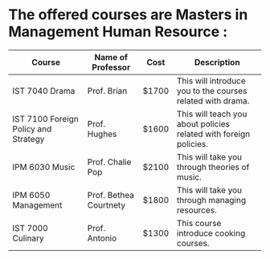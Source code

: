 # The offered courses are Masters in Management Human Resource :

Course | Name of Professor |Cost | Description
---    | ---               | --- | ---
IST 7040 Drama | Prof. Brian | $1700 | This will introduce you to the courses related with drama.
IST 7100 Foreign Policy and Strategy | Prof. Hughes | $1600 | This will teach you about policies related with foreign policies.
IPM 6030 Music | Prof. Chalie Pop | $2100 | This will take you through theories of music.
IPM 6050 Management | Prof. Bethea Courtnety | $1800 | This will take you through managing resources.
IST 7000 Culinary | Prof. Antonio | $1300 | This course introduce cooking courses.
